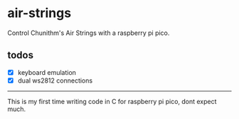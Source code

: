 # air-strings
Control Chunithm's Air Strings with a raspberry pi pico.

## todos

* [x] keyboard emulation
* [x] dual ws2812 connections

---

This is my first time writing code in C for raspberry pi pico, dont expect much.
